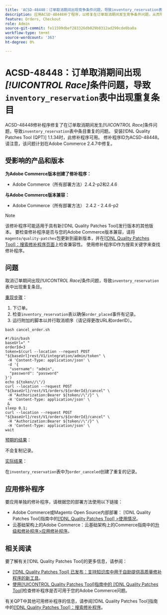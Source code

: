 ```yaml
---
title: 'ACSD-48448：订单取消期间出现竞争条件问题，导致inventory_reservation表中出现重复条目'
description: 应用ACSD-48448补丁程序，以修复在订单取消期间发生竞争条件问题，从而导致inventory_reservation表中条目重复的Adobe Commerce性能问题。
feature: Orders, Checkout
role: Admin
source-git-commit: fe11599dbef283326db029b0312ad290cde0ba0a
workflow-type: tm+mt
source-wordcount: '363'
ht-degree: 0%

---
```


# ACSD-48448：订单取消期间出现&#x200B;*[!UICONTROL Race]*&#x200B;条件问题，导致`inventory_reservation`表中出现重复条目

ACSD-48448修补程序修复了在订单取消期间发生&#x200B;*[!UICONTROL Race]*&#x200B;条件问题，导致`inventory_reservation`表中条目重复的问题。 安装[!DNL Quality Patches Tool (QPT)] 1.1.34时，此修补程序可用。 修补程序ID为ACSD-48448。 请注意，该问题计划在Adobe Commerce 2.4.7中修复。

## 受影响的产品和版本

**为Adobe Commerce版本创建了修补程序：**

* Adobe Commerce（所有部署方法）2.4.2-p2和2.4.6

**与Adobe Commerce版本兼容：**

* Adobe Commerce（所有部署方法） 2.4.2 - 2.4.6-p2

>[!NOTE]
>
>该修补程序可能适用于具有新[!DNL Quality Patches Tool]发行版本的其他版本。 要检查修补程序是否与您的Adobe Commerce版本兼容，请将`magento/quality-patches`包更新到最新版本，并在[[!DNL Quality Patches Tool]：搜索修补程序页面](https://experienceleague.adobe.com/tools/commerce-quality-patches/index.html)上检查兼容性。 使用修补程序ID作为搜索关键字来查找修补程序。

## 问题

取消订单期间出现&#x200B;*[!UICONTROL Race]*&#x200B;条件问题，导致`inventory_reservation`表中出现重复条目。

<u>重现步骤</u>：

1. 下订单。
1. 检查`inventory_reservation`表以确保`order_placed`事件有记录。
1. 运行附加的脚本以并行取消顺序（请记得更改URL和orderID）。

`bash cancel_order.sh`

```
#!/bin/bash
baseUrl=" "
orderId=3
token=$(curl --location --request POST "${baseUrl}rest/V1/integration/admin/token" \
 -H 'Content-Type: application/json' \
 -d '{
  "username": "admin",
  "password": "password"
}')
echo ${token//\"/}
curl --location --request POST "${baseUrl}/rest/V1/orders/${orderId}/cancel" \
 -H "Authorization:Bearer ${token//\"/}" \
 -H 'Content-Type: application/json' \
 &
sleep 0.1;
curl --location --request POST "${baseUrl}/rest/V1/orders/${orderId}/cancel" \
 -H "Authorization:Bearer ${token//\"/}" \
 -H 'Content-Type: application/json' \
wait
```

<u>预期的结果</u>：

不会复制记录。

<u>实际结果</u>：

在`inventory_reservation`表中为`order_canceled`创建了重复的记录。

## 应用修补程序

要应用单独的修补程序，请根据您的部署方法使用以下链接：

* Adobe Commerce或Magento Open Source内部部署： [!DNL Quality Patches Tool]指南中的[[!DNL Quality Patches Tool] >使用情况](/help/tools/quality-patches-tool/usage.md)。
* 云基础架构上的Adobe Commerce：云基础架构上的Commerce指南中的[升级和修补程序>应用修补程序](https://experienceleague.adobe.com/docs/commerce-cloud-service/user-guide/develop/upgrade/apply-patches.html)。

## 相关阅读

要了解有关[!DNL Quality Patches Tool]的更多信息，请参阅：

* [[!DNL Quality Patches Tool] 已发布：支持知识库中用于自助提供高质量修补程序的新工具](https://experienceleague.adobe.com/en/docs/commerce-knowledge-base/kb/announcements/commerce-announcements/magento-quality-patches-released-new-tool-to-self-serve-quality-patches)。
* [使用[!UICONTROL Quality Patches Tool]指南中的 [!DNL Quality Patches Tool]](/help/tools/quality-patches-tool/patches-available-in-qpt/check-patch-for-magento-issue-with-magento-quality-patches.md)检查修补程序是否可用于您的Adobe Commerce问题。


有关QPT中其他可用修补程序的信息，请参阅[!DNL Quality Patches Tool]指南中的[[!DNL Quality Patches Tool]：搜索修补程序](https://experienceleague.adobe.com/tools/commerce-quality-patches/index.html)。
